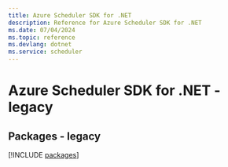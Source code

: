 ```yaml
---
title: Azure Scheduler SDK for .NET
description: Reference for Azure Scheduler SDK for .NET
ms.date: 07/04/2024
ms.topic: reference
ms.devlang: dotnet
ms.service: scheduler
---
```

# Azure Scheduler SDK for .NET - legacy
## Packages - legacy
[!INCLUDE [packages](scheduler-index.md)]